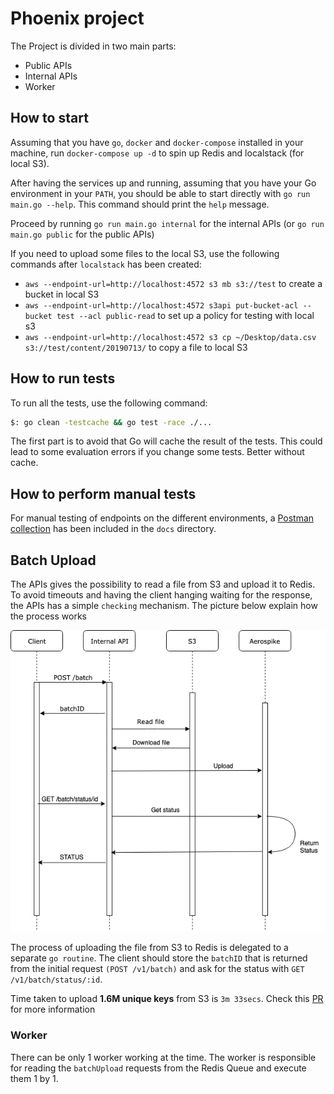 # Phoenix project

The Project is divided in two main parts:

- Public APIs
- Internal APIs
- Worker

## How to start

Assuming that you have `go`, `docker` and `docker-compose` installed in your machine, run `docker-compose up -d` to spin up Redis and localstack (for local S3).

After having the services up and running, assuming that you have your Go environment in your `PATH`, you should be able to start directly with `go run main.go --help`. This command should print the `help` message.

Proceed by running `go run main.go internal` for the internal APIs (or `go run main.go public` for the public APIs)

If you need to upload some files to the local S3, use the following commands after `localstack` has been created:

- `aws --endpoint-url=http://localhost:4572 s3 mb s3://test` to create a bucket in local S3
- `aws --endpoint-url=http://localhost:4572 s3api put-bucket-acl --bucket test --acl public-read` to set up a policy for testing with local s3
- `aws --endpoint-url=http://localhost:4572 s3 cp ~/Desktop/data.csv s3://test/content/20190713/` to copy a file to local S3

## How to run tests

To run all the tests, use the following command:

```bash
$: go clean -testcache && go test -race ./...
```

The first part is to avoid that Go will cache the result of the tests. This could lead to some evaluation errors
if you change some tests. Better without cache.

## How to perform manual tests

For manual testing of endpoints on the different environments, a [Postman collection](docs/postman/Phoenix.postman_collection.json) has been included in the `docs` directory.

## Batch Upload

The APIs gives the possibility to read a file from S3 and upload it to Redis. To avoid timeouts and having the client hanging waiting for the response, the APIs has a simple `checking` mechanism. The picture below explain how the process works

![](/docs/images/batch_upload.png)

The process of uploading the file from S3 to Redis is delegated to a separate `go routine`. The client should store the `batchID` that is returned from the initial request `(POST /v1/batch)` and ask for the status with `GET /v1/batch/status/:id`.

Time taken to upload **1.6M unique keys** from S3 is `3m 33secs`. Check this [PR](https://github.com/rtlnl/phoenix/pull/5) for more information

### Worker

There can be only 1 worker working at the time. The worker is responsible for reading the `batchUpload` requests from the Redis Queue and execute them 1 by 1.